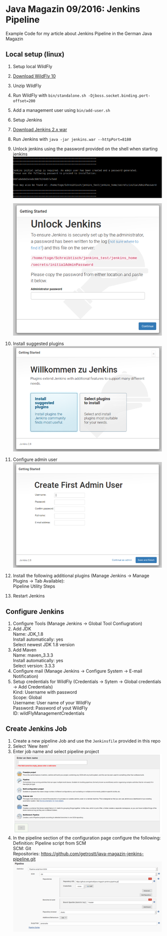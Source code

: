 # Java Magazin 09/2016: Jenkins Pipeline
Example Code for my article about Jenkins Pipeline in the German Java Magazin

## Local setup (linux)
1. Setup local WildFly
 1. [Download WildFly 10](http://wildfly.org/downloads/)
 2. Unzip WildFly
 3. Run WildFly with `bin/standalone.sh -Djboss.socket.binding.port-offset=200`
 4. Add a management user using `bin/add-user.sh`
2. Setup Jenkins
 1. [Download Jenkins 2.x war](https://jenkins.io)
 2. Run Jenkins with `java -jar jenkins.war --httpPort=8180`
 3. Unlock jenkins using the password provided on the shell when starting jenkins
    ![Inital password shown in the shell](screenshots/JenkinsShellInitialPassword.png)

    ![Configure user](screenshots/JenkinsInitialPassword.png)
 4. Install suggested plugins
    ![install suggested plugins](screenshots/JenkinsInstallSuggestedPlugins.png)
 5. Configure admin user
    ![configure admin user](screenshots/JenkinsConfigureAdminUser.png)
 6. Install the following additional plugins (Manage Jenkins -> Manage Plugins -> Tab Available):  
 Pipeline Utility Steps
 7. Restart Jenkins

## Configure Jenkins
1. Configure Tools (Manage Jenkins -> Global Tool Confiugration)
 1. Add JDK  
    Name: JDK_1.8  
    Install automatically: yes  
    Select newest JDK 1.8 version
 2. Add Maven  
    Name: maven_3.3.3  
    Install automatically: yes  
    Select version: 3.3.3
2. Configure mail (Manage Jenkins -> Configure System -> E-mail Notification)
3. Setup credentials for WildFly (Credentials -> Sytem -> Global credentials -> Add Credentials)  
   Kind: Username with password  
   Scope: Global  
   Username: User name of your WildFly  
   Password: Password of yout WildFly  
   ID: wildFlyManagementCredentials

## Create Jenkins Job
1. Create a new pipeline Job and use the `Jenkinsfile` provided in this repo
 1. Select 'New item'
 2. Enter job name and select pipeline project
   ![Enter job name and select pipeline project](screenshots/JenkinsNewJob.png)
 3. In the pipeline section of the configuration page configure the following:  
    Definition: Pipeline script from SCM  
    SCM: Git  
    Repositories: https://github.com/getrostt/java-magazin-jenkins-pipeline.git
    ![Configure pipeline script](screenshots/JenkinsNewJobPipelineConfiguration.png)
